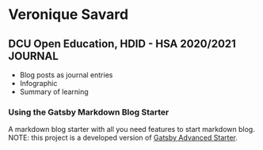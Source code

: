 # Veronique Savard
## DCU Open Education, HDID - HSA 2020/2021 JOURNAL

- Blog posts as journal entries
- Infographic
- Summary of learning

### Using the Gatsby Markdown Blog Starter

A markdown blog starter with all you need features to start markdown blog.
NOTE: this project is a developed version of [Gatsby Advanced Starter](https://github.com/Vagr9K/gatsby-advanced-starter).

